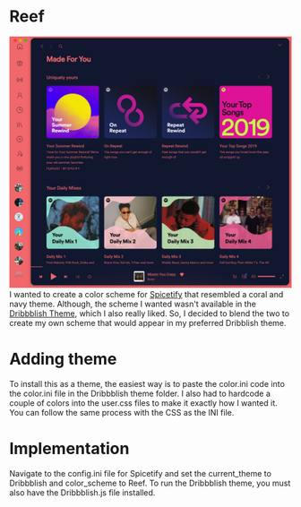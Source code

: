# Reef
![ReefScreenShot](Reef.png "Screenshot of Reef color scheme in Dribbblish theme.")
I wanted to create a color scheme for [Spicetify](https://github.com/khanhas/spicetify-cli) that resembled a coral and navy theme.  Although, the scheme I wanted wasn't available in the [Dribbblish Theme](https://github.com/morpheusthewhite/spicetify-themes/tree/master/Dribbblish), which I also really liked.  So, I decided to blend the two to create my own scheme that would appear in my preferred Dribblish theme.
 
 # Adding theme
 To install this as a theme, the easiest way is to paste the color.ini code into the color.ini file in the Dribbblish theme folder.  I also had to hardcode a couple of colors into the user.css files to make it exactly how I wanted it.  You can follow the same process with the CSS as the INI file.
 
 # Implementation
 Navigate to the config.ini file for Spicetify and set the current_theme to Dribbblish and color_scheme to Reef.  To run the Dribbblish theme, you must also have the Dribbblish.js file installed.
